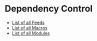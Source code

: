 # Dependency Control

- [List of all Feeds](/feed/)
- [List of all Macros](/macro/)
- [List of all Modules](/module/)

